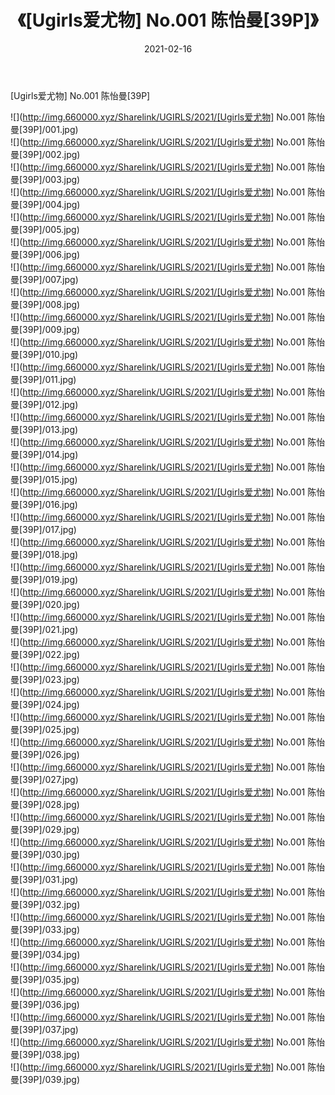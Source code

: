 ﻿---
layout: post
title:  《[Ugirls爱尤物] No.001 陈怡曼[39P]》
date:   2021-02-16
img: http://img.660000.xyz/Sharelink/UGIRLS/2021/[Ugirls爱尤物] No.001 陈怡曼[39P]/000.jpg
categories: [美女, 清纯, 唯美]
---

[Ugirls爱尤物] No.001 陈怡曼[39P]

  ![](http://img.660000.xyz/Sharelink/UGIRLS/2021/[Ugirls爱尤物] No.001 陈怡曼[39P]/001.jpg) <br> ![](http://img.660000.xyz/Sharelink/UGIRLS/2021/[Ugirls爱尤物] No.001 陈怡曼[39P]/002.jpg) <br> ![](http://img.660000.xyz/Sharelink/UGIRLS/2021/[Ugirls爱尤物] No.001 陈怡曼[39P]/003.jpg) <br> ![](http://img.660000.xyz/Sharelink/UGIRLS/2021/[Ugirls爱尤物] No.001 陈怡曼[39P]/004.jpg) <br> ![](http://img.660000.xyz/Sharelink/UGIRLS/2021/[Ugirls爱尤物] No.001 陈怡曼[39P]/005.jpg) <br> ![](http://img.660000.xyz/Sharelink/UGIRLS/2021/[Ugirls爱尤物] No.001 陈怡曼[39P]/006.jpg) <br> ![](http://img.660000.xyz/Sharelink/UGIRLS/2021/[Ugirls爱尤物] No.001 陈怡曼[39P]/007.jpg) <br> ![](http://img.660000.xyz/Sharelink/UGIRLS/2021/[Ugirls爱尤物] No.001 陈怡曼[39P]/008.jpg) <br> ![](http://img.660000.xyz/Sharelink/UGIRLS/2021/[Ugirls爱尤物] No.001 陈怡曼[39P]/009.jpg) <br> ![](http://img.660000.xyz/Sharelink/UGIRLS/2021/[Ugirls爱尤物] No.001 陈怡曼[39P]/010.jpg) <br> ![](http://img.660000.xyz/Sharelink/UGIRLS/2021/[Ugirls爱尤物] No.001 陈怡曼[39P]/011.jpg) <br> ![](http://img.660000.xyz/Sharelink/UGIRLS/2021/[Ugirls爱尤物] No.001 陈怡曼[39P]/012.jpg) <br> ![](http://img.660000.xyz/Sharelink/UGIRLS/2021/[Ugirls爱尤物] No.001 陈怡曼[39P]/013.jpg) <br> ![](http://img.660000.xyz/Sharelink/UGIRLS/2021/[Ugirls爱尤物] No.001 陈怡曼[39P]/014.jpg) <br> ![](http://img.660000.xyz/Sharelink/UGIRLS/2021/[Ugirls爱尤物] No.001 陈怡曼[39P]/015.jpg) <br> ![](http://img.660000.xyz/Sharelink/UGIRLS/2021/[Ugirls爱尤物] No.001 陈怡曼[39P]/016.jpg) <br> ![](http://img.660000.xyz/Sharelink/UGIRLS/2021/[Ugirls爱尤物] No.001 陈怡曼[39P]/017.jpg) <br> ![](http://img.660000.xyz/Sharelink/UGIRLS/2021/[Ugirls爱尤物] No.001 陈怡曼[39P]/018.jpg) <br> ![](http://img.660000.xyz/Sharelink/UGIRLS/2021/[Ugirls爱尤物] No.001 陈怡曼[39P]/019.jpg) <br> ![](http://img.660000.xyz/Sharelink/UGIRLS/2021/[Ugirls爱尤物] No.001 陈怡曼[39P]/020.jpg) <br> ![](http://img.660000.xyz/Sharelink/UGIRLS/2021/[Ugirls爱尤物] No.001 陈怡曼[39P]/021.jpg) <br> ![](http://img.660000.xyz/Sharelink/UGIRLS/2021/[Ugirls爱尤物] No.001 陈怡曼[39P]/022.jpg) <br> ![](http://img.660000.xyz/Sharelink/UGIRLS/2021/[Ugirls爱尤物] No.001 陈怡曼[39P]/023.jpg) <br> ![](http://img.660000.xyz/Sharelink/UGIRLS/2021/[Ugirls爱尤物] No.001 陈怡曼[39P]/024.jpg) <br> ![](http://img.660000.xyz/Sharelink/UGIRLS/2021/[Ugirls爱尤物] No.001 陈怡曼[39P]/025.jpg) <br> ![](http://img.660000.xyz/Sharelink/UGIRLS/2021/[Ugirls爱尤物] No.001 陈怡曼[39P]/026.jpg) <br> ![](http://img.660000.xyz/Sharelink/UGIRLS/2021/[Ugirls爱尤物] No.001 陈怡曼[39P]/027.jpg) <br> ![](http://img.660000.xyz/Sharelink/UGIRLS/2021/[Ugirls爱尤物] No.001 陈怡曼[39P]/028.jpg) <br> ![](http://img.660000.xyz/Sharelink/UGIRLS/2021/[Ugirls爱尤物] No.001 陈怡曼[39P]/029.jpg) <br> ![](http://img.660000.xyz/Sharelink/UGIRLS/2021/[Ugirls爱尤物] No.001 陈怡曼[39P]/030.jpg) <br> ![](http://img.660000.xyz/Sharelink/UGIRLS/2021/[Ugirls爱尤物] No.001 陈怡曼[39P]/031.jpg) <br> ![](http://img.660000.xyz/Sharelink/UGIRLS/2021/[Ugirls爱尤物] No.001 陈怡曼[39P]/032.jpg) <br> ![](http://img.660000.xyz/Sharelink/UGIRLS/2021/[Ugirls爱尤物] No.001 陈怡曼[39P]/033.jpg) <br> ![](http://img.660000.xyz/Sharelink/UGIRLS/2021/[Ugirls爱尤物] No.001 陈怡曼[39P]/034.jpg) <br> ![](http://img.660000.xyz/Sharelink/UGIRLS/2021/[Ugirls爱尤物] No.001 陈怡曼[39P]/035.jpg) <br> ![](http://img.660000.xyz/Sharelink/UGIRLS/2021/[Ugirls爱尤物] No.001 陈怡曼[39P]/036.jpg) <br> ![](http://img.660000.xyz/Sharelink/UGIRLS/2021/[Ugirls爱尤物] No.001 陈怡曼[39P]/037.jpg) <br> ![](http://img.660000.xyz/Sharelink/UGIRLS/2021/[Ugirls爱尤物] No.001 陈怡曼[39P]/038.jpg) <br> ![](http://img.660000.xyz/Sharelink/UGIRLS/2021/[Ugirls爱尤物] No.001 陈怡曼[39P]/039.jpg) <br>